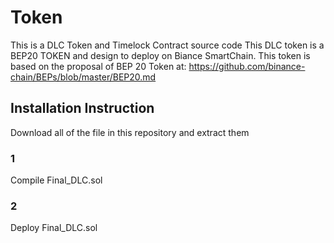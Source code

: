 # Token
This is a DLC Token and Timelock Contract source code
This DLC token is a BEP20 TOKEN and design to deploy on Biance SmartChain.
This token is based on the proposal of BEP 20 Token at: https://github.com/binance-chain/BEPs/blob/master/BEP20.md
## Installation Instruction
Download all of the file in this repository and extract them
### 1
Compile Final_DLC.sol 
### 2
Deploy Final_DLC.sol
